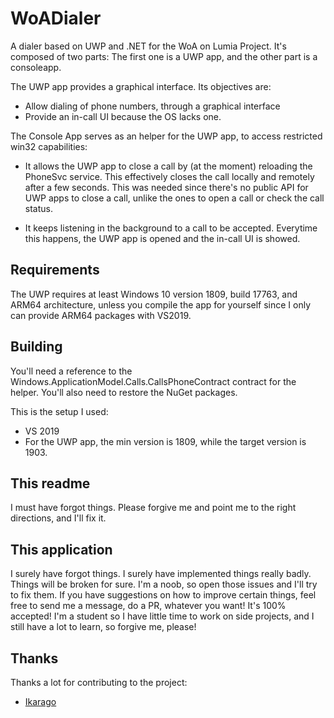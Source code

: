 # WoADialer

A dialer based on UWP and .NET for the WoA on Lumia Project. 
It's composed of two parts: The first one is a UWP app, and the other part is a consoleapp.

The UWP app provides a graphical interface. Its objectives are:

- Allow dialing of phone numbers, through a graphical interface
- Provide an in-call UI because the OS lacks one.

The Console App serves as an helper for the UWP app, to access restricted win32 capabilities:

- It allows the UWP app to close a call by (at the moment) reloading the PhoneSvc service. This effectively closes the call locally and remotely after a few seconds. This was needed since there's no public API for UWP apps to close a call, unlike the ones to open a call or check the call status.

- It keeps listening in the background to a call to be accepted. Everytime this happens, the UWP app is opened and the in-call UI is showed.

## Requirements
The UWP requires at least Windows 10 version 1809, build 17763, and ARM64 architecture, unless you compile the app for yourself since I only can provide ARM64 packages with VS2019.

## Building
You'll need a reference to the Windows.ApplicationModel.Calls.CallsPhoneContract contract for the helper.
You'll also need to restore the NuGet packages.

This is the setup I used:

- VS 2019
- For the UWP app, the min version is 1809, while the target version is 1903.

## This readme
I must have forgot things. Please forgive me and point me to the right directions, and I'll fix it.

## This application
I surely have forgot things. I surely have implemented things really badly. Things will be broken for sure. I'm a noob, so open those issues and I'll try to fix them. If you have suggestions on how to improve certain things, feel free to send me a message, do a PR, whatever you want! It's 100% accepted! I'm a student so I have little time to work on side projects, and I still have a lot to learn, so forgive me, please!

## Thanks
Thanks a lot for contributing to the project:
- [Ikarago](https://github.com/ikarago)
